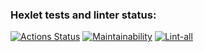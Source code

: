 ### Hexlet tests and linter status:
[![Actions Status](https://github.com/ingvyn/frontend-project-lvl1/workflows/hexlet-check/badge.svg)](https://github.com/ingvyn/frontend-project-lvl1/actions)
[![Maintainability](https://api.codeclimate.com/v1/badges/a99a88d28ad37a79dbf6/maintainability)](https://codeclimate.com/github/codeclimate/codeclimate/maintainability)
[![Lint-all](https://github.com/ingvyn/frontend-project-lvl1/actions/workflows/install_and_lint/badge.svg)](https://github.com/ingvyn/frontend-project-lvl1/actions/workflows/install_and_lint.yml)